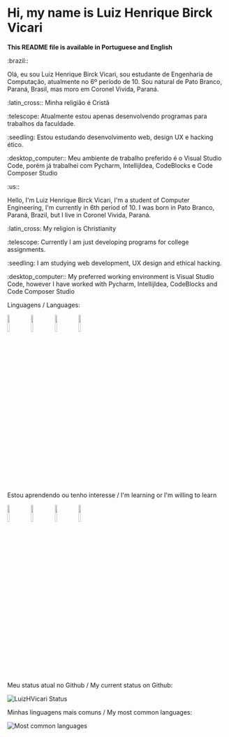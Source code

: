 <h1> Hi, my name is Luiz Henrique Birck Vicari </h1>
<b>This README file is available in Portuguese and English</b>
<div>
          <p>:brazil::</p>
          <p>Olá, eu sou Luiz Henrique Birck Vicari, sou estudante de Engenharia de Computação, atualmente no 6º período de 10. Sou natural de Pato Branco, Paraná, Brasil, mas moro em Coronel Vivida, Paraná.</p>
          <p>:latin_cross:: Minha religião é Cristã</p>
          <p>:telescope: Atualmente estou apenas desenvolvendo programas para trabalhos da faculdade.</p>
          <p>:seedling: Estou estudando desenvolvimento web, design UX e hacking ético.</p>
          <p>:desktop_computer:: Meu ambiente de trabalho preferido é o Visual Studio Code, porém já trabalhei com Pycharm, IntellijIdea, CodeBlocks e Code Composer Studio</p>
</div>

<div>
          <p>:us::</p>
          <p>Hello, I'm Luiz Henrique Birck Vicari, I'm a student of Computer Engineering, I'm currently in 6th period of 10. I was born in Pato Branco, Paraná, Brazil, but I live in Coronel Vivida, Paraná.</p>
          <p>:latin_cross: My religion is Christianity</p>
          <p>:telescope: Currently I am just developing programs for college assignments.</p>
          <p>:seedling: I am studying web development, UX design and ethical hacking.</p>
          <p>:desktop_computer:: My preferred working environment is Visual Studio Code, however I have worked with Pycharm, IntellijIdea, CodeBlocks and Code Composer Studio</p>
</div>
<div>
          <p>Linguagens / Languages:</p>
          <p>
                    <img src="https://cdn.jsdelivr.net/gh/devicons/devicon/icons/python/python-original.svg" width="10%"/> 
                    <img src="https://cdn.jsdelivr.net/gh/devicons/devicon/icons/c/c-original.svg" width="10%"/>    
                    <img src="https://cdn.jsdelivr.net/gh/devicons/devicon/icons/java/java-original.svg" width="10%"/> 
                    <img src="https://cdn.jsdelivr.net/gh/devicons/devicon/icons/matlab/matlab-original.svg" width="10%"/> 
          </p>
</div>
<div>
          <p>Estou aprendendo ou tenho interesse / I'm learning or I'm willing to learn</p>
          <p>
                    <img src="https://cdn.jsdelivr.net/gh/devicons/devicon/icons/javascript/javascript-original.svg" width="10%"/>  
                    <img src="https://cdn.jsdelivr.net/gh/devicons/devicon/icons/ruby/ruby-plain.svg" width="10%"/>   
                    <img src="https://cdn.jsdelivr.net/gh/devicons/devicon/icons/flutter/flutter-original.svg" width="10%"/>
                    <img src="https://cdn.jsdelivr.net/gh/devicons/devicon/icons/typescript/typescript-original.svg" width="10%"/>
          </p>
</div>

Meu status atual no Github / My current status on Github:<p>
![LuizHVicari Status](https://github-readme-stats.vercel.app/api?username=LuizHVicari&show_icons=true)<p>
Minhas linguagens mais comuns / My most common languages:<p>
![Most common languages](https://github-readme-stats.vercel.app/api/top-langs/?username=LuizHVicari)

